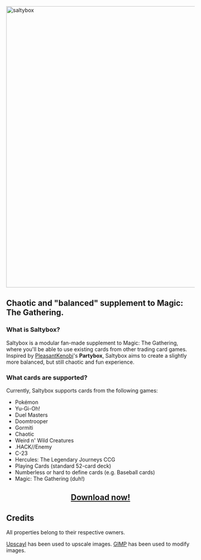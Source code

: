<img width="2328" height="750" alt="saltybox" src="https://github.com/user-attachments/assets/916ce5c8-7195-401c-a2f6-01a727312573" />

## Chaotic and "balanced" supplement to Magic: The Gathering.

### What is Saltybox?
Saltybox is a modular fan-made supplement to Magic: The Gathering, where you'll be able to use existing cards from other trading card games. Inspired by [PleasantKenobi](https://link.space/@PleasantKenobi)'s **Partybox**, Saltybox aims to create a slightly more balanced, but still chaotic and fun experience.

### What cards are supported?
Currently, Saltybox supports cards from the following games:
- Pokémon
- Yu-Gi-Oh!
- Duel Masters
- Doomtrooper
- Gormiti
- Chaotic
- Weird n' Wild Creatures
- .HACK//Enemy
- C-23
- Hercules: The Legendary Journeys CCG
- Playing Cards (standard 52-card deck)
- Numberless or hard to define cards (e.g. Baseball cards)
- Magic: The Gathering (duh!)

## <p style="text-align: center;">[Download now!](https://github.com/Grombuggs/saltybox/releases)</p>

## Credits
All properties belong to their respective owners.

[Upscayl](https://upscayl.org/) has been used to upscale images.
[GIMP](https://www.gimp.org/) has been used to modify images.
